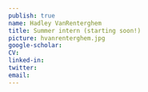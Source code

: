 ```yaml
---
publish: true
name: Hadley VanRenterghem
title: Summer intern (starting soon!)
picture: hvanrenterghem.jpg
google-scholar: 
CV:
linked-in: 
twitter:
email:
---
```

